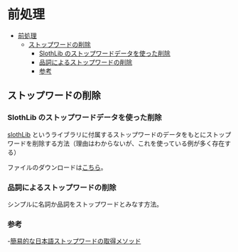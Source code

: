 # 前処理

<!-- TOC -->

- [前処理](#%E5%89%8D%E5%87%A6%E7%90%86)
  - [ストップワードの削除](#%E3%82%B9%E3%83%88%E3%83%83%E3%83%97%E3%83%AF%E3%83%BC%E3%83%89%E3%81%AE%E5%89%8A%E9%99%A4)
    - [SlothLib のストップワードデータを使った削除](#slothlib-%E3%81%AE%E3%82%B9%E3%83%88%E3%83%83%E3%83%97%E3%83%AF%E3%83%BC%E3%83%89%E3%83%87%E3%83%BC%E3%82%BF%E3%82%92%E4%BD%BF%E3%81%A3%E3%81%9F%E5%89%8A%E9%99%A4)
    - [品詞によるストップワードの削除](#%E5%93%81%E8%A9%9E%E3%81%AB%E3%82%88%E3%82%8B%E3%82%B9%E3%83%88%E3%83%83%E3%83%97%E3%83%AF%E3%83%BC%E3%83%89%E3%81%AE%E5%89%8A%E9%99%A4)
    - [参考](#%E5%8F%82%E8%80%83)

<!-- /TOC -->

## ストップワードの削除

### SlothLib のストップワードデータを使った削除

[slothLib](https://ja.osdn.net/projects/slothlib/) というライブラリに付属するストップワードのデータをもとにストップワードを削除する方法（理由はわからないが、これを使っている例が多く存在する）

ファイルのダウンロードは[こちら](http://svn.sourceforge.jp/svnroot/slothlib/CSharp/Version1/SlothLib/NLP/Filter/StopWord/word/Japanese.txt)。

### 品詞によるストップワードの削除

シンプルに名詞か品詞をストップワードとみなす方法。

### 参考

-[簡易的な日本語ストップワードの取得メソッド](https://testpy.hatenablog.com/entry/2016/10/05/004949)
